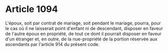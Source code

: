 # Article 1094

L'époux, soit par contrat de mariage, soit pendant le mariage, pourra, pour le cas où il ne laisserait point d'enfant ni de descendant, disposer en faveur de l'autre époux en propriété, de tout ce dont il pourrait disposer en faveur d'un étranger et, en outre, de la nue-propriété de la portion réservée aux ascendants par l'article 914 du présent code.
